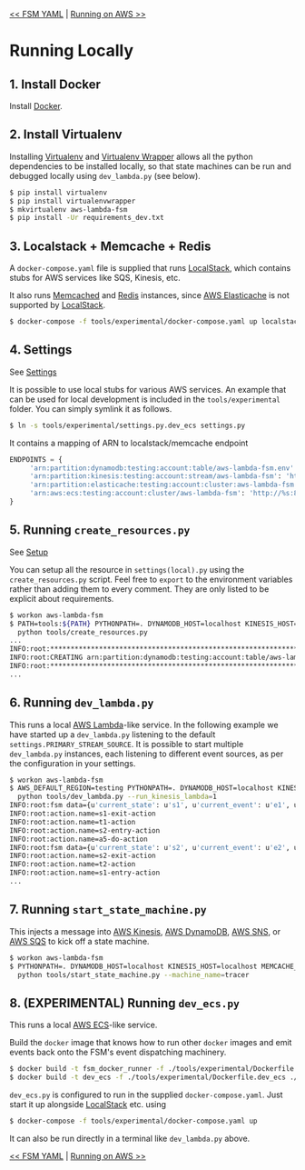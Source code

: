 <!--
Copyright 2016-2018 Workiva Inc.

Licensed under the Apache License, Version 2.0 (the "License");
you may not use this file except in compliance with the License.
You may obtain a copy of the License at

    http://www.apache.org/licenses/LICENSE-2.0

Unless required by applicable law or agreed to in writing, software
distributed under the License is distributed on an "AS IS" BASIS,
WITHOUT WARRANTIES OR CONDITIONS OF ANY KIND, either express or implied.
See the License for the specific language governing permissions and
limitations under the License.
-->

[<< FSM YAML](YAML.md) | [Running on AWS >>](AWS.md)

# Running Locally

## 1. Install Docker

Install [Docker](https://www.docker.com/).

## 2. Install Virtualenv

Installing [Virtualenv](https://virtualenv.pypa.io/en/stable/) and 
[Virtualenv Wrapper](https://virtualenvwrapper.readthedocs.io/en/latest/) allows all the python dependencies to be 
installed locally, so that state machines can be run and debugged locally using `dev_lambda.py` (see below). 

```bash
$ pip install virtualenv
$ pip install virtualenvwrapper
$ mkvirtualenv aws-lambda-fsm
$ pip install -Ur requirements_dev.txt
```

## 3. Localstack + Memcache + Redis

A `docker-compose.yaml` file is supplied that runs [LocalStack](https://github.com/localstack/localstack), which 
contains stubs for AWS services like SQS, Kinesis, etc. 

It also runs [Memcached](https://memcached.org/) and [Redis](https://redis.io/) instances, since 
[AWS Elasticache](https://aws.amazon.com/elasticache/) is not supported by 
[LocalStack](https://github.com/localstack/localstack).

```bash
$ docker-compose -f tools/experimental/docker-compose.yaml up localstack memcached redis
```

## 4. Settings

See [Settings](SETTINGS.md)

It is possible to use local stubs for various AWS services. An example that can be used for
local development is included in the `tools/experimental` folder. You can simply symlink it as 
follows.

```bash
$ ln -s tools/experimental/settings.py.dev_ecs settings.py
```

It contains a mapping of ARN to localstack/memcache endpoint

```python
ENDPOINTS = {
     'arn:partition:dynamodb:testing:account:table/aws-lambda-fsm.env': 'http://%s:4569' % os.environ.get('DYNAMODB_HOST', 'localstack'),
     'arn:partition:kinesis:testing:account:stream/aws-lambda-fsm': 'http://%s:4568' % os.environ.get('KINESIS_HOST', 'localstack'),
     'arn:partition:elasticache:testing:account:cluster:aws-lambda-fsm': '%s:11211' % os.environ.get('MEMCACHE_HOST', 'memcached'),
     'arn:aws:ecs:testing:account:cluster/aws-lambda-fsm': 'http://%s:8888' % os.environ.get('ECS_HOST', 'ecs')
}
```
    
## 5. Running `create_resources.py`

See [Setup](SETUP.md)

You can setup all the resource in `settings(local).py` using the `create_resources.py` script. Feel free
to `export` to the environment variables rather than adding them to every comment. They are only listed
to be explicit about requirements.

```bash
$ workon aws-lambda-fsm
$ PATH=tools:${PATH} PYTHONPATH=. DYNAMODB_HOST=localhost KINESIS_HOST=localhost MEMCACHE_HOST=localhost ECS_HOST=localhost \
  python tools/create_resources.py
...
INFO:root:********************************************************************************
INFO:root:CREATING arn:partition:dynamodb:testing:account:table/aws-lambda-fsm.env
INFO:root:********************************************************************************
...
```

## 6. Running `dev_lambda.py`

This runs a local [AWS Lambda](https://aws.amazon.com/lambda/)-like service. In the following example
we have started up a `dev_lambda.py` listening to the default `settings.PRIMARY_STREAM_SOURCE`. It is
possible to start multiple `dev_lambda.py` instances, each listening to different event sources, 
as per the configuration in your settings.

```bash
$ workon aws-lambda-fsm
$ AWS_DEFAULT_REGION=testing PYTHONPATH=. DYNAMODB_HOST=localhost KINESIS_HOST=localhost MEMCACHE_HOST=localhost ECS_HOST=localhost \
  python tools/dev_lambda.py --run_kinesis_lambda=1
INFO:root:fsm data={u'current_state': u's1', u'current_event': u'e1', u'machine_name': u'm1'}
INFO:root:action.name=s1-exit-action
INFO:root:action.name=t1-action
INFO:root:action.name=s2-entry-action
INFO:root:action.name=a5-do-action
INFO:root:fsm data={u'current_state': u's2', u'current_event': u'e2', u'machine_name': u'm1', u'context': {}}
INFO:root:action.name=s2-exit-action
INFO:root:action.name=t2-action
INFO:root:action.name=s1-entry-action
...
```
   
## 7. Running `start_state_machine.py`

This injects a message into [AWS Kinesis](https://aws.amazon.com/kinesis/), 
[AWS DynamoDB](https://aws.amazon.com/dynamodb/), [AWS SNS](https://aws.amazon.com/sns/), or
[AWS SQS](https://aws.amazon.com/sqs/) to kick off a state machine.
 
```bash
$ workon aws-lambda-fsm
$ PYTHONPATH=. DYNAMODB_HOST=localhost KINESIS_HOST=localhost MEMCACHE_HOST=localhost ECS_HOST=localhost \
  python tools/start_state_machine.py --machine_name=tracer
```
 
## 8. (EXPERIMENTAL) Running `dev_ecs.py`

This runs a local [AWS ECS](https://aws.amazon.com/ecs/)-like service.

Build the `docker` image that knows how to run other `docker` images and emit
events back onto the FSM's event dispatching machinery.

```bash
$ docker build -t fsm_docker_runner -f ./tools/experimental/Dockerfile.fsm_docker_runner ./tools/experimental
$ docker build -t dev_ecs -f ./tools/experimental/Dockerfile.dev_ecs ./tools/experimental
```
 
`dev_ecs.py` is configured to run in the supplied `docker-compose.yaml`. Just start it up alongside
[LocalStack](https://github.com/localstack/localstack) etc. using

```bash
$ docker-compose -f tools/experimental/docker-compose.yaml up
```

It can also be run directly in a terminal like `dev_lambda.py` above.
    
[<< FSM YAML](YAML.md) | [Running on AWS >>](AWS.md)
    
